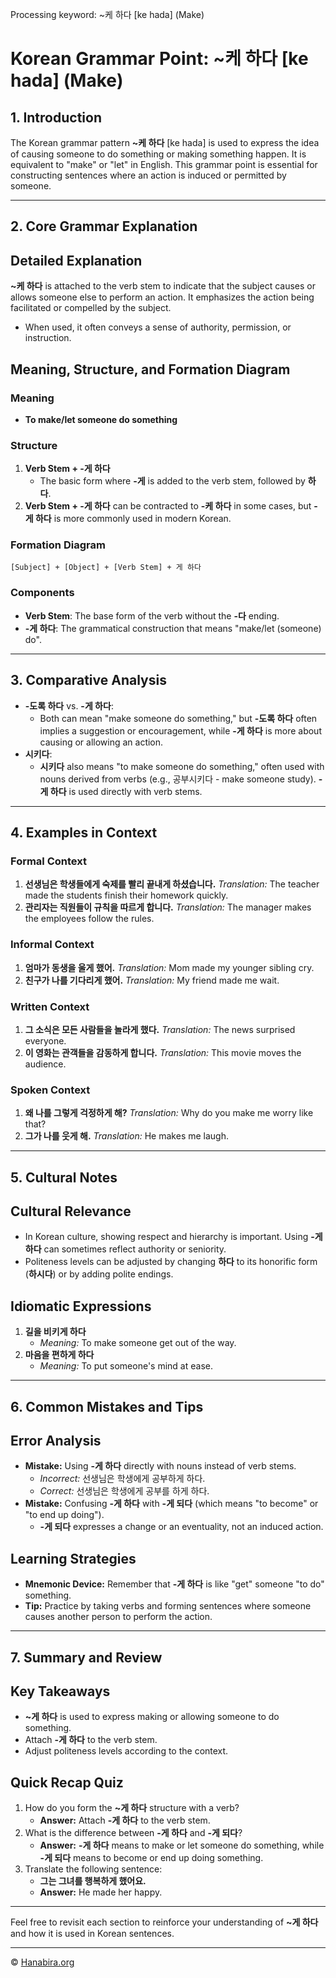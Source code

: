 Processing keyword: ~케 하다 [ke hada] (Make)
# Korean Grammar Point: ~케 하다 [ke hada] (Make)

## 1. Introduction
The Korean grammar pattern **~케 하다** [ke hada] is used to express the idea of causing someone to do something or making something happen. It is equivalent to "make" or "let" in English. This grammar point is essential for constructing sentences where an action is induced or permitted by someone.

---
## 2. Core Grammar Explanation
## Detailed Explanation
**~케 하다** is attached to the verb stem to indicate that the subject causes or allows someone else to perform an action. It emphasizes the action being facilitated or compelled by the subject.
- When used, it often conveys a sense of authority, permission, or instruction.
## Meaning, Structure, and Formation Diagram
### Meaning
- **To make/let someone do something**
### Structure
1. **Verb Stem + -게 하다**
   - The basic form where **-게** is added to the verb stem, followed by **하다**.
2. **Verb Stem + -게 하다** can be contracted to **-케 하다** in some cases, but **-게 하다** is more commonly used in modern Korean.
### Formation Diagram
```
[Subject] + [Object] + [Verb Stem] + 게 하다
```
### Components
- **Verb Stem**: The base form of the verb without the **-다** ending.
- **-게 하다**: The grammatical construction that means "make/let (someone) do".
---
## 3. Comparative Analysis
- **-도록 하다** vs. **-게 하다**:
  - Both can mean "make someone do something," but **-도록 하다** often implies a suggestion or encouragement, while **-게 하다** is more about causing or allowing an action.
- **시키다**:
  - **시키다** also means "to make someone do something," often used with nouns derived from verbs (e.g., 공부시키다 - make someone study). **-게 하다** is used directly with verb stems.
---
## 4. Examples in Context
### Formal Context
1. **선생님은 학생들에게 숙제를 빨리 끝내게 하셨습니다.**
   *Translation:* The teacher made the students finish their homework quickly.
2. **관리자는 직원들이 규칙을 따르게 합니다.**
   *Translation:* The manager makes the employees follow the rules.
### Informal Context
1. **엄마가 동생을 울게 했어.**
   *Translation:* Mom made my younger sibling cry.
2. **친구가 나를 기다리게 했어.**
   *Translation:* My friend made me wait.
### Written Context
1. **그 소식은 모든 사람들을 놀라게 했다.**
   *Translation:* The news surprised everyone.
2. **이 영화는 관객들을 감동하게 합니다.**
   *Translation:* This movie moves the audience.
### Spoken Context
1. **왜 나를 그렇게 걱정하게 해?**
   *Translation:* Why do you make me worry like that?
2. **그가 나를 웃게 해.**
   *Translation:* He makes me laugh.
---
## 5. Cultural Notes
## Cultural Relevance
- In Korean culture, showing respect and hierarchy is important. Using **-게 하다** can sometimes reflect authority or seniority.
- Politeness levels can be adjusted by changing **하다** to its honorific form (**하시다**) or by adding polite endings.
## Idiomatic Expressions
1. **길을 비키게 하다**
   - *Meaning:* To make someone get out of the way.
2. **마음을 편하게 하다**
   - *Meaning:* To put someone's mind at ease.
---
## 6. Common Mistakes and Tips
## Error Analysis
- **Mistake:** Using **-게 하다** directly with nouns instead of verb stems.
  - *Incorrect:* 선생님은 학생에게 공부하게 하다.
  - *Correct:* 선생님은 학생에게 공부를 하게 하다.
- **Mistake:** Confusing **-게 하다** with **-게 되다** (which means "to become" or "to end up doing").
  - **-게 되다** expresses a change or an eventuality, not an induced action.
## Learning Strategies
- **Mnemonic Device:** Remember that **-게 하다** is like "get" someone "to do" something.
- **Tip:** Practice by taking verbs and forming sentences where someone causes another person to perform the action.
---
## 7. Summary and Review
## Key Takeaways
- **~게 하다** is used to express making or allowing someone to do something.
- Attach **-게 하다** to the verb stem.
- Adjust politeness levels according to the context.
## Quick Recap Quiz
1. How do you form the **~게 하다** structure with a verb?
   - **Answer:** Attach **-게 하다** to the verb stem.
2. What is the difference between **-게 하다** and **-게 되다**?
   - **Answer:** **-게 하다** means to make or let someone do something, while **-게 되다** means to become or end up doing something.
3. Translate the following sentence:
   - **그는 그녀를 행복하게 했어요.**
   - **Answer:** He made her happy.
---
Feel free to revisit each section to reinforce your understanding of **~게 하다** and how it is used in Korean sentences.

---
© [Hanabira.org](https://hanabira.org)
